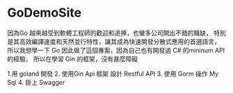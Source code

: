 # GoDemoSite
因為Go 越來越受到軟體工程師的歡迎和追捧，也蠻多公司開出不錯的職缺，
特別是其高效編譯速度和天然並行特性，讓其成為快速開發分散式應用的首選語言，
所以我想學一下 Go 因此做了這個專案，因為自己也有開發過 C# 的mininum API 的經驗，
所以在學習 Gin 的框架，沒有甚麼障礙


1.用 goland 開發
2. 使用Gin Api 框架 設計 Restful API
3. 使用 Gorm  操作 My Sql
4. 掛上 Swagger
